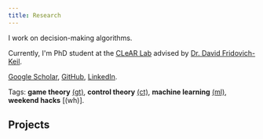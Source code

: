 ```yaml
---
title: Research
---
```


I work on decision-making algorithms.

Currently, I'm PhD student at the [CLeAR Lab](https://clearoboticslab.github.io/) advised by [Dr. David Fridovich-Keil](https://www.ae.utexas.edu/people/faculty/faculty-directory/fridovich-keil). 

[Google Scholar](https://scholar.google.com/citations?user=q0dyHx4AAAAJ&hl=en), [GitHub](https://github.com/fernandopalafox), [LinkedIn](https://www.linkedin.com/in/fernando-palafox/).

Tags: **game theory** [(gt)](tags/gt), **control theory** [(ct)](tags/ct), **machine learning** [(ml)](tags/ml), **weekend hacks** [(wh)].

## Projects